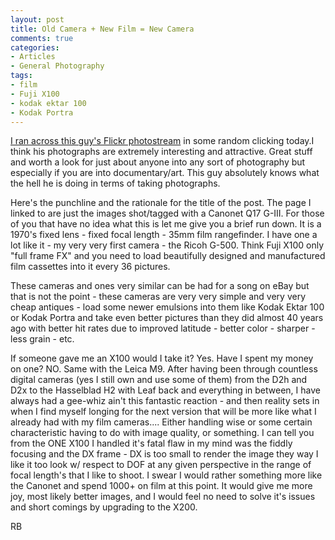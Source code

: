 ```yaml
---
layout: post
title: Old Camera + New Film = New Camera
comments: true
categories:
- Articles
- General Photography
tags:
- film
- Fuji X100
- kodak ektar 100
- Kodak Portra
---
```

<a href="http://www.flickr.com/photos/milkieroad/tags/canonetql17giii/">I ran across this guy's Flickr photostream</a> in some random clicking today.I think his photographs are extremely interesting and attractive. Great stuff and worth a look for just about anyone into any sort of photography but especially if you are into documentary/art. This guy absolutely knows what the hell he is doing in terms of taking photographs.

Here's the punchline and the rationale for the title of the post. The page I linked to are just the images shot/tagged with a Canonet Q17 G-III. For those of you that have no idea what this is let me give you a brief run down. It is a 1970's fixed lens - fixed focal length - 35mm film rangefinder. I have one a lot like it - my very very first camera - the Ricoh G-500. Think Fuji X100 only "full frame FX" and you need to load beautifully designed and manufactured film cassettes into it every 36 pictures.

These cameras and ones very similar can be had for a song on eBay but that is not the point - these cameras are very very simple and very very cheap antiques - load some newer emulsions into them like Kodak Ektar 100 or Kodak Portra and take even better pictures than they did almost 40 years ago with better hit rates due to improved latitude - better color - sharper - less grain - etc.

If someone gave me an X100 would I take it? Yes. Have I spent my money on one? NO. Same with the Leica M9. After having been through countless digital cameras (yes I still own and use some of them) from the D2h and D2x to the Hasselblad H2 with Leaf back and everything in between, I have always had a gee-whiz ain't this fantastic reaction - and then reality sets in when I find myself longing for the next version that will be more like what I already had with my film cameras.... Either handling wise or some certain characteristic having to do with image quality, or something. I can tell you from the ONE X100 I handled it's fatal flaw in my mind was the fiddly focusing and the DX frame - DX is too small to render the image they way I like it too look w/ respect to DOF at any given perspective in the range of focal length's that I like to shoot. I swear I would rather something more like the Canonet and spend 1000+ on film at this point. It would give me more joy, most likely better images, and I would feel no need to solve it's issues and short comings by upgrading to the X200.

RB